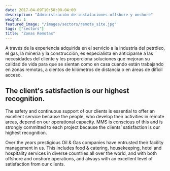 ```yaml
---
date: 2017-04-09T10:58:08-04:00
description: "Administración de instalaciones offshore y onshore"
weight: 1
featured_image: "/images/sectors/remote_site.jpg"
tags: ["sectors"]
title: "Zonas Remotas"
---
```


A través de la experiencia adquirida en el servicio a la industria del petróleo, el gas, la minería y la construcción, es especialista en anticiparse a las necesidades del cliente y les proporciona soluciones que mejoran su calidad de vida para que se sientan como en casa cuando están trabajando en zonas remotas, a cientos de kilómetros de distancia o en áreas de difícil acceso.

<h2>The client's satisfaction is our highest recognition.</h2>

The safety and continuous support of our clients is essential to offer an excellent service because the people, who develop their activities in remote areas, depend on our operational capacity. MMS is conscious of this and is strongly committed to each project because the clients’ satisfaction is our highest recognition.


Over the years prestigious Oil & Gas companies have entrusted their facility management in us. This includes food & catering, housekeeping, hotel and hospitality services in diverse countries all over the world, and with both offshore and onshore operations, and always with an excellent level of satisfaction from our clients.

